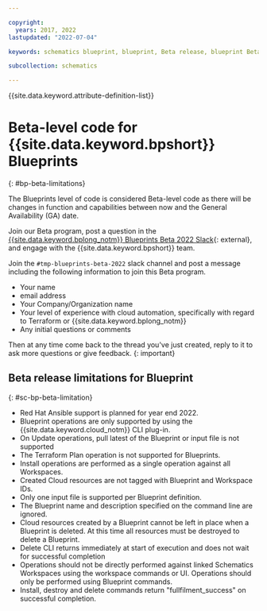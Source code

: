 ```yaml
---

copyright:
  years: 2017, 2022
lastupdated: "2022-07-04"

keywords: schematics blueprint, blueprint, Beta release, blueprint Beta release

subcollection: schematics

---
```


{{site.data.keyword.attribute-definition-list}}

# Beta-level code for {{site.data.keyword.bpshort}} Blueprints
{: #bp-beta-limitations}

The Blueprints level of code is considered Beta-level code as there will be changes in function and capabilities between now and the General Availability (GA) date.

Join our Beta program, post a question in the [{{site.data.keyword.bplong_notm}} Blueprints Beta 2022 Slack](https://ibm-cloud-schematics.slack.com/archives/C03M925E8BH){: external}, and engage with the {{site.data.keyword.bpshort}} team.

Join the `#tmp-blueprints-beta-2022` slack channel and post a message including the following information to join this Beta program.

- Your name
- email address
- Your Company/Organization name
- Your level of experience with cloud automation, specifically with regard to Terraform or {{site.data.keyword.bplong_notm}}
- Any initial questions or comments

Then at any time come back to the thread you've just created, reply to it to ask more questions or give feedback.
{: important}

## Beta release limitations for Blueprint
{: #sc-bp-beta-limitation}

* Red Hat Ansible support is planned for year end 2022. 
* Blueprint operations are only supported by using the {{site.data.keyword.cloud_notm}} CLI plug-in.
* On Update operations, pull latest of the Blueprint or input file is not supported
* The Terraform Plan operation is not supported for Blueprints.
* Install operations are performed as a single operation against all Workspaces. 
* Created Cloud resources are not tagged with Blueprint and Workspace IDs.
* Only one input file is supported per Blueprint definition.
* The Blueprint name and description specified on the command line are ignored.
* Cloud resources created by a Blueprint cannot be left in place when a Blueprint is deleted. At this time all resources must be destroyed to delete a Blueprint. 
* Delete CLI returns immediately at start of execution and does not wait for successful completion
* Operations should not be directly performed against linked Schematics Workspaces using the workspace commands or UI. Operations should only be performed using Blueprint commands.   
* Install, destroy and delete commands return "fullfilment_success" on successful completion. 

